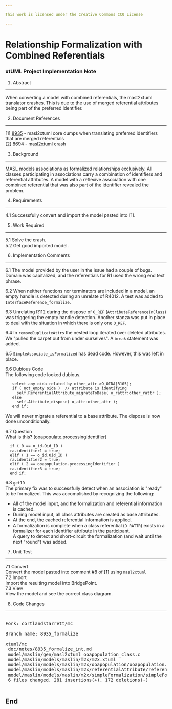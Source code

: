 ```yaml
---

This work is licensed under the Creative Commons CC0 License

---
```


# Relationship Formalization with Combined Referentials
### xtUML Project Implementation Note


1. Abstract
-----------
When converting a model with combined referentials, the mast2xtuml translator
crashes. This is due to the use of merged referential attributes being
part of the preferred identifier.

2. Document References
----------------------
[1] [8935](https://support.onefact.net/issues/8935) - masl2xtuml core dumps when translating preferred identifiers that are merged referentials  
[2] [8694](https://support.onefact.net/issues/8694) - masl2xtuml crash  

3. Background
-------------
MASL models associations as formalized relationships exclusively.  All
classes participating in associations carry a combination of identifiers
and referential attributes.  A model with a reflexive association with
one combined referential that was also part of the identifier revealed
the problem.

4. Requirements
---------------
4.1 Successfully convert and import the model pasted into [1].  

5. Work Required
----------------
5.1 Solve the crash.  
5.2 Get good imported model.  
  
6. Implementation Comments
--------------------------
6.1 The model provided by the user in the issue had a couple of
bugs.  Domain was capitalized, and the referentials for R1 used
the wrong end text phrase.

6.2 When neither functions nor terminators are included in a model, an
empty handle is detected during an unrelate of R4012.  A test was added
to `InterfaceReference_formalize`.

6.3 Unrelating R112 during the dispose of `O_REF` (`AttributeReferenceInClass`)
was triggering the empty handle detection.  Another stanza was put in place
to deal with the situation in which there is only one `O_REF`.

6.4 In `removeDuplicateAttrs` the nested loop iterated over deleted
attributes.  We "pulled the carpet out from under ourselves".  A `break`
statement was added.

6.5 `SimpleAssociate_isFormalized` has dead code.  However, this was
left in place.

6.6 Dubious Code  
The following code looked dubious.
```
   select any oida related by other_attr->O_OIDA[R105];
   if ( not_empty oida )  // attribute is identifying
     self.ReferentialAttribute_migrateToBase( o_rattr:other_rattr );
   else
     self.Attribute_dispose( o_attr:other_attr );
   end if;
```
We will never migrate a referential to a base attribute.  The dispose
is now done unconditionally.

6.7 Question  
What is this?  (ooapopulate.processingIdentifier)
```
  if ( 0 == o_id.Oid_ID )
  ra.identifier1 = true;
  elif ( 1 == o_id.Oid_ID )
  ra.identifier2 = true;
  elif ( 2 == ooapopulation.processingIdentifier )
  ra.identifier3 = true;
  end if;
```

6.8 `getID`  
The primary fix was to successfully detect when an association is "ready"
to be formalized.  This was accomplished by recognizing the following:  
* All of the model input, and the formalization and referential information
is cached.
* During model input, all class attributes are created as base attributes.
* At the end, the cached referential information is applied.
* A formalization is complete when a class referential (`O_RATTR`) exists
in a formalizer for each identifier attribute in the participant.  
A query to detect and short-circuit the formalization (and wait until
the next "round") was added.

7. Unit Test
------------
7.1 Convert  
Convert the model pasted into comment #8 of [1] using `masl2xtuml`  
7.2 Import  
Import the resulting model into BridgePoint.  
7.3 View  
View the model and see the correct class diagram.

8. Code Changes
---------------
<pre>

Fork: cortlandstarrett/mc   

Branch name: 8935_formalize

xtuml/mc
 doc/notes/8935_formalize_int.md                                                | 128 +++++++++++++++++++++++++++++++++++
 model/maslin/gen/masl2xtuml_ooapopulation_class.c                              | 156 ++++++++++++++++---------------------------
 model/maslin/models/maslin/m2x/m2x.xtuml                                       |   2 +-
 model/maslin/models/maslin/m2x/ooapopulation/ooapopulation.xtuml               |  79 +++++++++++-----------
 model/maslin/models/maslin/m2x/referentialAttribute/referentialAttribute.xtuml |  41 ++++--------
 model/maslin/models/maslin/m2x/simpleFormalization/simpleFormalization.xtuml   |  47 ++++++++++++-
 6 files changed, 281 insertions(+), 172 deletions(-)

</pre>

End
---

